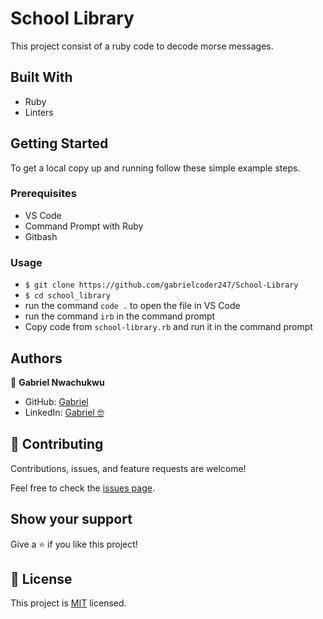 # School Library

This project consist of a ruby code to decode morse messages.

## Built With

- Ruby
- Linters


## Getting Started

To get a local copy up and running follow these simple example steps.

### Prerequisites

- VS Code
- Command Prompt with Ruby
- Gitbash


### Usage
- `$ git clone https://github.com/gabrielcoder247/School-Library`
- `$ cd school_library`
- run the command `code .` to open the file in VS Code
- run the command `irb` in the command prompt
- Copy code from `school-library.rb` and run it in the command prompt

## Authors

👤 **Gabriel Nwachukwu**

- GitHub: [Gabriel](https://github.com/gabrielcoder247)
- LinkedIn: [Gabriel 🤓](https://www.linkedin.com/in/[gabriel-nwachukwu/)

## 🤝 Contributing

Contributions, issues, and feature requests are welcome!

Feel free to check the [issues page](https://github.com/alexander16108/school_library/tree/decode/issues).

## Show your support

Give a ⭐️ if you like this project!


## 📝 License

This project is [MIT](./MIT.md) licensed.
